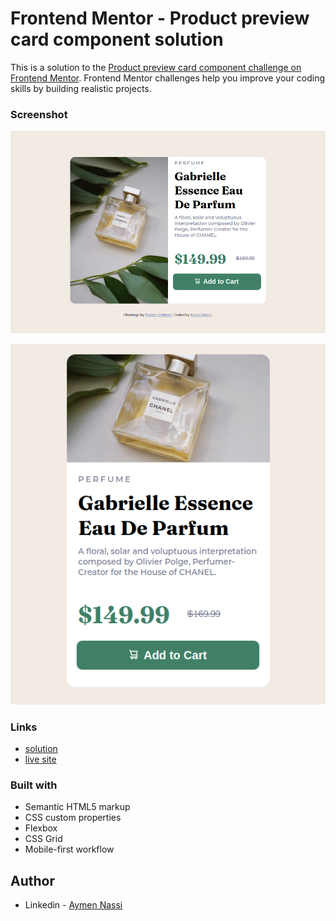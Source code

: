 # Frontend Mentor - Product preview card component solution

This is a solution to the [Product preview card component challenge on Frontend Mentor](https://www.frontendmentor.io/challenges/product-preview-card-component-GO7UmttRfa). Frontend Mentor challenges help you improve your coding skills by building realistic projects.

### Screenshot

![](./design/screenshot-1.png)

![](./design/screenshot-2.png)

### Links

- [solution](https://www.frontendmentor.io/solutions/product-preview-card-component-JHtpGv4PoM)
- [live site](https://aymennassi.github.io/Product-preview-card-component/)

### Built with

- Semantic HTML5 markup
- CSS custom properties
- Flexbox
- CSS Grid
- Mobile-first workflow

## Author

- Linkedin - [Aymen Nassi](https://www.linkedin.com/in/aymen-nassi/)
